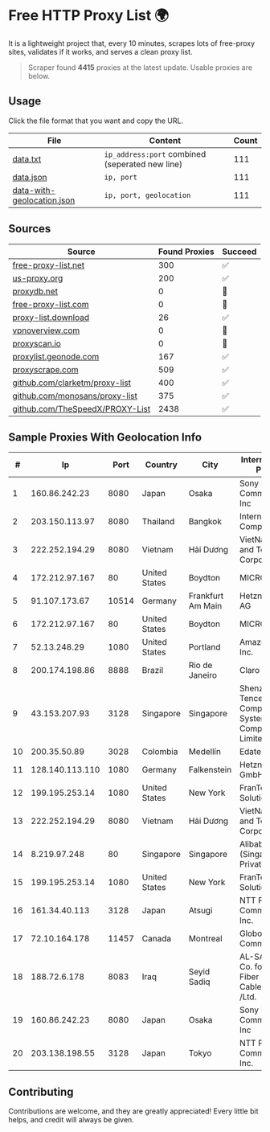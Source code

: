 
# Free HTTP Proxy List 🌍

It is a lightweight project that, every 10 minutes, scrapes lots of free-proxy sites, validates if it works, and serves a clean proxy list.


> Scraper found **4415** proxies at the latest update. Usable proxies are below.

## Usage

Click the file format that you want and copy the URL.


|File|Content|Count|
|----|-------|-----|
|[data.txt](https://raw.githubusercontent.com/themiralay/Proxy-List-World/master/data.txt)|`ip_address:port` combined (seperated new line)|111|
|[data.json](https://raw.githubusercontent.com/themiralay/Proxy-List-World/master/data.json)|`ip, port`|111|
|[data-with-geolocation.json](https://raw.githubusercontent.com/themiralay/Proxy-List-World/master/data-with-geolocation.json)|`ip, port, geolocation`|111|

## Sources

|Source|Found Proxies|Succeed|
|------|-------------|-------|
|[free-proxy-list.net](https://free-proxy-list.net)|300|✅|
|[us-proxy.org](https://www.us-proxy.org)|200|✅|
|[proxydb.net](http://proxydb.net)|0|🚫|
|[free-proxy-list.com](https://free-proxy-list.com/?page=&port=&type%5B%5D=http&type%5B%5D=https&up_time=0&search=Search)|0|🚫|
|[proxy-list.download](https://www.proxy-list.download/HTTP)|26|✅|
|[vpnoverview.com](https://vpnoverview.com/privacy/anonymous-browsing/free-proxy-servers)|0|🚫|
|[proxyscan.io](https://www.proxyscan.io)|0|🚫|
|[proxylist.geonode.com](https://proxylist.geonode.com/api/proxy-list?limit=300&page=1&sort_by=lastChecked&sort_type=desc&protocols=http,https)|167|✅|
|[proxyscrape.com](https://api.proxyscrape.com/v2/?request=displayproxies&protocol=http&timeout=10000&country=all&ssl=all&anonymity=all)|509|✅|
|[github.com/clarketm/proxy-list](https://raw.githubusercontent.com/clarketm/proxy-list/master/proxy-list-raw.txt)|400|✅|
|[github.com/monosans/proxy-list](https://raw.githubusercontent.com/monosans/proxy-list/main/proxies/http.txt)|375|✅|
|[github.com/TheSpeedX/PROXY-List](https://raw.githubusercontent.com/TheSpeedX/PROXY-List/master/http.txt)|2438|✅|


## Sample Proxies With Geolocation Info

|#|Ip|Port|Country|City|Internet Service Provider|
|-|--|----|-------|----|-------------------------|
|1|160.86.242.23|8080|Japan|Osaka|Sony Network Communications Inc|
|2|203.150.113.97|8080|Thailand|Bangkok|Internet Thailand Company Ltd.|
|3|222.252.194.29|8080|Vietnam|Hải Dương|VietNam Post and Telecom Corporation|
|4|172.212.97.167|80|United States|Boydton|MICROSOFT|
|5|91.107.173.67|10514|Germany|Frankfurt Am Main|Hetzner Online AG|
|6|172.212.97.167|80|United States|Boydton|MICROSOFT|
|7|52.13.248.29|1080|United States|Portland|Amazon.com, Inc.|
|8|200.174.198.86|8888|Brazil|Rio de Janeiro|Claro S.A|
|9|43.153.207.93|3128|Singapore|Singapore|Shenzhen Tencent Computer Systems Company Limited|
|10|200.35.50.89|3028|Colombia|Medellín|Edatel S.a. E.S.P|
|11|128.140.113.110|1080|Germany|Falkenstein|Hetzner Online GmbH|
|12|199.195.253.14|1080|United States|New York|FranTech Solutions|
|13|222.252.194.29|8080|Vietnam|Hải Dương|VietNam Post and Telecom Corporation|
|14|8.219.97.248|80|Singapore|Singapore|Alibaba Cloud (Singapore) Private Limited|
|15|199.195.253.14|1080|United States|New York|FranTech Solutions|
|16|161.34.40.113|3128|Japan|Atsugi|NTT PC Communications, Inc.|
|17|72.10.164.178|11457|Canada|Montreal|GloboTech Communications|
|18|188.72.6.178|8083|Iraq|Seyid Sadiq|AL-SARD FIBER Co. for Internet Fiber and Optical Cable Services /Ltd.|
|19|160.86.242.23|8080|Japan|Osaka|Sony Network Communications Inc|
|20|203.138.198.55|3128|Japan|Tokyo|NTT PC Communications, Inc.|



## Contributing

Contributions are welcome, and they are greatly appreciated! Every
little bit helps, and credit will always be given.

